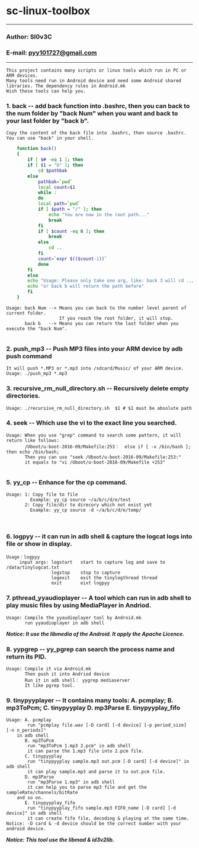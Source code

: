 sc-linux-toolbox
===================================
****
### Author: Sl0v3C
### E-mail: pyy101727@gmail.com
****
	This project contains many scripts or linux tools which run in PC or ARM devices.
	Many tools need run in Android device and need some Android shared libraries. The dependency rules in Android.mk 
	Wish these tools can help you.
### 1. back -- add back function into .bashrc, then you can back to the num folder by "back Num" when you want and back to your last folder by "back b".
	Copy the content of the back file into .bashrc, then source .bashrc. You can use "back" in your shell.
``` bash
	function back()
	{
	    if [ $# -eq 1 ]; then
		if [ $1 = "b" ]; then
			cd $pathbak
		else
			pathbak=`pwd`
			local count=$1
			while :
			do
			local path=`pwd`
			if [ $path = "/" ]; then
				echo "You are now in the root path..."
				break
			fi
			if [ $count -eq 0 ]; then
				break
			else
				cd ..
			fi
			count=`expr $(($count-1))`
			done
		fi
	    else
		echo "Usage: Please only take one arg, like: back 3 will cd ../../../"
		echo "or back b will return the path before"
	    fi
	}
```
	Usage: back Num --> Means you can back to the number level parent of current folder. 
	                    If you reach the root folder, it will stop.
	       back b   --> Means you can return the last folder when you execute the "back Num".
		   
### 2. push_mp3 -- Push MP3 files into your ARM device by adb push command
	It will push *.MP3 or *.mp3 into /sdcard/Music/ of your ARM device.
	Usage: ./push_mp3 *.mp3

### 3. recursive_rm_null_directory.sh -- Recursively delete empty directories.
	Usage: ./recursive_rm_null_directory.sh  $1 # $1 must be absolute path

### 4. seek -- Which use the vi to the exact line you searched.
	Usage: When you use "grep" command to search some pattern, it will return like follows:
	       /Uboot/u-boot-2016-09/Makefile:253：  else if [ -x /bin/bash ]; then echo /bin/bash; 
	       Then you can use "seek /Uboot/u-boot-2016-09/Makefile:253:"
	       it equals to "vi /Uboot/u-boot-2016-09/Makefile +253"
		   
### 5. yy_cp -- Enhance for the cp command.
	Usage: 1: Copy file to file
	         Example: yy_cp source ~/a/b/c/d/e/test
	       2: Copy file/dir to direcory which not exist yet
	         Example: yy_cp source -d ~/a/b/c/d/e/temp/
    
### 6. logpyy -- it can run in adb shell & capture the logcat logs into file or show in display.
	Usage：logpyy
	     input args: logstart   start to capture log and save to /data/tinylogcat.txt
	                 logstop    stop to capture
	                 logexit    exit the tinylogthread thread
	                 exit       eixt logpyy

### 7. pthread_yyaudioplayer -- A tool which can run in adb shell to play music files by using MediaPlayer in Andriod.
	Usage: Compile the yyaudioplayer tool by Android.mk
	       run yyaudioplayer in adb shell
***Notice: It use the libmedia of the Android. It apply the Apache Licence.***
	
### 8. yypgrep -- yy_pgrep can search the process name and return its PID.
	Usage: Compile it via Android.mk
	       Then push it into Andriod device
	       Run it in adb shell： yygrep mediaserver
	       It like pgrep tool.

### 9. tinypyyplayer -- It contains many tools: A. pcmplay; B. mp3ToPcm; C. tinypyyplay D. mp3Parse E. tinypyyplay_fifo
	Usage: A. pcmplay
	        run "pcmplay file.wav [-D card] [-d device] [-p period_size] [-n n_periods]" 
		in adb shell
	       B. mp3ToPcm
	        run "mp3ToPcm 1.mp3 2.pcm" in adb shell
	        it can parse the 1.mp3 file into 2.pcm file.
	       C. tinypyyplay
	        run "tinypyyplay sample.mp3 out.pcm [-D card] [-d device]" in adb shell
	        it can play sample.mp3 and parse it to out.pcm file.
	       D. mp3Parse
	        run "mp3Parse 1.mp3" in adb shell
	        it can help you to parse mp3 file and get the sampleRate/channels/bitRate
		and so on.
	       E. tinypyyplay_fifo
	        run "tinypyyplay_fifo sample.mp3 FIFO_name [-D card] [-d device]" in adb shell
	        it can create fifo file, decoding & playing at the same time.
	Notice: -D card & -d device should be the correct number with your android device.
 ***Notice: This tool use the libmad & id3v2lib.***
	
	   
	     
	